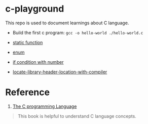 # c-playground

This repo is used to document learnings about C language.


- Build the first c program: `gcc -o hello-world ./hello-world.c`

- [static function](./static-function/Readme.md)

- [enum](./enum/Readme.md)

- [if condition with number](./if-condition-with-number/README.md)

- [locate-library-header-location-with-compiler](./locate-library-header-location-with-compiler.md)


# Reference 

1. [The C programming Language](https://hikage.freeshell.org/books/theCprogrammingLanguage.pdf)

  > This book is helpful to understand C language concepts.

